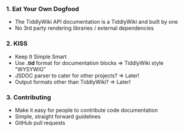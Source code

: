 ### 1. Eat Your Own Dogfood

* The TiddlyWiki API documentation is a TiddlyWiki and built by one
* No 3rd party rendering libraries / external dependencies

### 2. KISS

* Keep It Simple Smart
* Use **.tid** format for documentation blocks => TiddlyWiki style "WYSYWIG"
* JSDOC parser to cater for other projects? => Later!
* Output formats other than TiddlyWiki? => Later!

### 3. Contributing

* Make it easy for people to contribute code documentation
* Simple, straight forward guidelines
* GitHub pull requests
